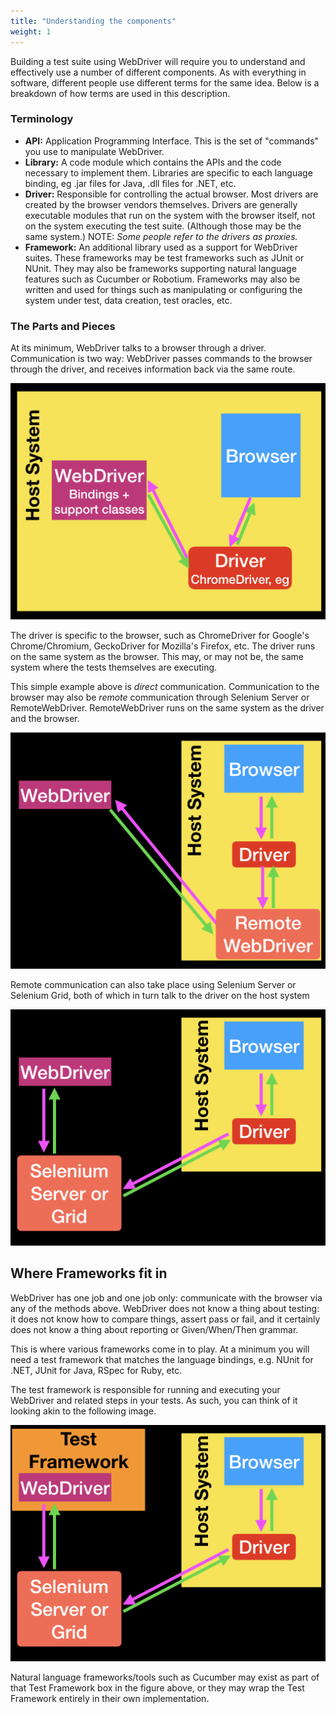 ```yaml
---
title: "Understanding the components"
weight: 1
---
```


Building a test suite using WebDriver will require you to understand and 
effectively use a number of different components. As with everything in 
software, different people use different terms for the same idea. Below is
a breakdown of how terms are used in this description.

### Terminology

* **API:** Application Programming Interface. This is the set of "commands" 
you use to manipulate WebDriver.
* **Library:** A code module which contains the APIs and the code necessary
to implement them. Libraries are specific to each language binding, eg .jar 
files for Java, .dll files for .NET, etc.
* **Driver:** Responsible for controlling the actual browser. Most drivers 
are created by the browser vendors themselves. Drivers are generally 
executable modules that run on the system with the browser itself,
not on the system executing the test suite. (Although those may be the 
same system.) NOTE: _Some people refer to the drivers as proxies._
* **Framework:** An additional library used as a support for WebDriver 
suites. These frameworks may be test frameworks such as JUnit or NUnit. 
They may also be frameworks supporting natural language features such 
as Cucumber or Robotium. Frameworks may also be written and used for 
things such as manipulating or configuring the system under test, data 
creation, test oracles, etc.


### The Parts and Pieces
At its minimum, WebDriver talks to a browser through a driver. Communication
is two way: WebDriver passes commands to the browser through the driver, and 
receives information back via the same route.

![Basic communication](/images/basic_comms.png?width=400px)

The driver is specific to the browser, such as ChromeDriver for Google's 
Chrome/Chromium, GeckoDriver for Mozilla's Firefox, etc. The driver runs on 
the same system as the browser. This may, or may not be, the same system where 
the tests themselves are executing.

This simple example above is _direct_ communication. Communication to the 
browser may also be _remote_ communication through Selenium Server or 
RemoteWebDriver. RemoteWebDriver runs on the same system as the driver 
and the browser.

![Remote communication](/images/remote_comms.png?width=400px)

Remote communication can also take place using Selenium Server or Selenium 
Grid, both of which in turn talk to the driver on the host system

![Remote communication with Grid](/images/remote_comms_server.png?width=400px)

## Where Frameworks fit in

WebDriver has one job and one job only: communicate with the browser via any
of the methods above. WebDriver does not know a thing about testing: it does not
know how to compare things, assert pass or fail, and it certainly does not know
a thing about reporting or Given/When/Then grammar.

This is where various frameworks come in to play. At a minimum you will need a 
test framework that matches the language bindings, e.g. NUnit for .NET, JUnit 
for Java, RSpec for Ruby, etc.

The test framework is responsible for running and executing your WebDriver 
and related steps in your tests. As such, you can think of it looking akin 
to the following image.

![Test framework](/images/test_framework.png?width=400px)

Natural language frameworks/tools such as Cucumber may exist as part of that 
Test Framework box in the figure above, or they may wrap the Test Framework 
entirely in their own implementation.
